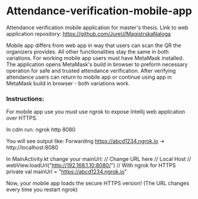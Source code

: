 # Attendance-verification-mobile-app
Attendance verification mobile application for master's thesis.
Link to web application repository:
https://github.com/JureU/MagistrskaNaloga

Mobile app differs from web app in way that users can scan the QR the organizers provides. All other functionalities stay the same in both variations.
For working mobile app users must have MetaMask installed. The application opens MetaMask's build in browser to preform necessary operation for safe and trusted attendance verification.
After verifying attendance users can return to mobile app or continue using app in MetaMask build in browser - both variations work.

### Instructions:
For mobile app use you must use ngrok to expose Intellij web application over HTTPS.

In cdm run:
ngrok http 8080

You will see output like:
Forwarding https://abcd1234.ngrok.io -> http://localhost:8080

In MainActivity.kt change your mainUrl:
// Change URL here
// Local Host
// webView.loadUrl("http://192.168.1.10:8080/")
// With ngrok for HTTPS
private val mainUrl = "https://abcd1234.ngrok.io"

Now, your mobile app loads the secure HTTPS version!
(The URL changes every time you restart ngrok)
